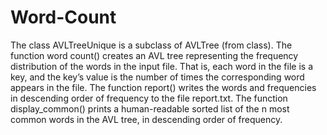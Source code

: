 # Word-Count
The class AVLTreeUnique is a subclass of AVLTree (from class).
The function word count() creates an AVL tree representing the frequency distribution of the words in the input file. That is, each word in the file is a key, and the key’s value is the number of times the corresponding word appears in the file. 
The function report() writes the words and frequencies in descending order of frequency to the file report.txt.
The function display_common() prints a human-readable sorted list of the n most common words in the AVL tree, in descending order of frequency.
